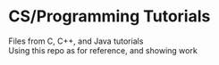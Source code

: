 # CS/Programming Tutorials
 Files from C, C++, and Java tutorials <br />
 Using this repo as for reference, and showing work
